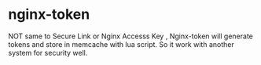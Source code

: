 nginx-token
===========

NOT same to Secure Link or Nginx Accesss Key , Nginx-token will generate tokens and store in memcache with lua script. So it work with another system for security well.